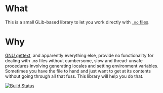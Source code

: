 # What
This is a small GLib-based library to let you work directly with [`.mo`
files](https://www.gnu.org/software/gettext/manual/html_node/MO-Files.html).

# Why
[GNU gettext](https://www.gnu.org/software/gettext/), and apparently everything
else, provide no functionality for dealing with `.mo` files without cumbersome,
slow and thread-unsafe procedures involving generating locales and setting
environment variables. Sometimes you have the file to hand and just want to get
at its contents without going through all that fuss.  This library will help
you do that.

[![Build Status](https://travis-ci.org/iainlane/mo.svg?branch=master)](https://travis-ci.org/iainlane/mo)
